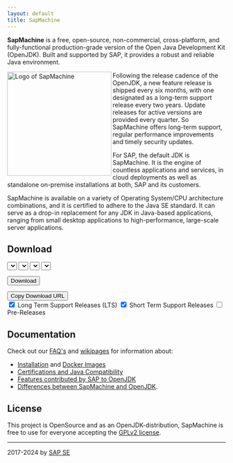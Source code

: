 ```yaml
---
layout: default
title: SapMachine
---
```


**SapMachine** is a free, open-source, non-commercial, cross-platform, and fully-functional production-grade version of the Open Java Development Kit (OpenJDK).
Built and supported by SAP, it provides a robust and reliable Java environment.

<img align="left" width="240" src="assets/images/logo_circular.svg" alt="Logo of SapMachine">

Following the release cadence of the OpenJDK, a new feature release is shipped every six months, with one designated as a long-term support release every two years.
Update releases for active versions are provided every quarter. So SapMachine offers long-term support, regular performance improvements and timely security updates.

For SAP, the default JDK is SapMachine. It is the engine of countless applications and services, in cloud deployments as well as standalone on-premise installations at both, SAP and its customers.

SapMachine is available on a variety of Operating System/CPU architecture combinations, and it is certified to adhere to the Java SE standard.
It can serve as a drop-in replacement for any JDK in Java-based applications, ranging from small desktop applications to high-performance, large-scale server applications.

## Download

<select id="sapmachine_major_select" class="download_select">
</select>

<select id="sapmachine_imagetype_select" class="download_select">
</select>

<select id="sapmachine_os_select" class="download_select">
</select>

<select id="sapmachine_version_select" class="download_select">
</select>

<button id="sapmachine_download_button" type="button" class="download_button">Download</button>

<div class="download_label_section">
  <div id="download_label" class="download_label"></div>
  <button id="sapmachine_copy_button" type="button" class="download_button">Copy Download URL</button>
</div>

<div class="download_filter">
  <input type="checkbox" id="sapmachine_lts_checkbox" name="lts" checked>
  <label for="lts">Long Term Support Releases (LTS)</label>

  <input type="checkbox" id="sapmachine_nonlts_checkbox" name="nonlts" checked>
  <label for="nonlts">Short Term Support Releases</label>

  <input type="checkbox" id="sapmachine_ea_checkbox" name="ea">
  <label for="ea">Pre-Releases</label>
</div>

## Documentation

Check out our [FAQ's](https://github.com/SAP/SapMachine/wiki/Frequently-Asked-Questions) and [wikipages](https://github.com/SAP/SapMachine/wiki) for information about:

* [Installation](https://github.com/SAP/SapMachine/wiki/Installation) and [Docker Images](https://github.com/SAP/SapMachine/wiki/Docker-Images)
* [Certifications and Java Compatibility](https://github.com/SAP/SapMachine/wiki/Certification-and-Java-Compatibility)
* [Features contributed by SAP to OpenJDK](https://github.com/SAP/SapMachine/wiki/Features-Contributed-by-SAP)
* [Differences between SapMachine and OpenJDK](https://github.com/SAP/SapMachine/wiki/Differences-between-SapMachine-and-OpenJDK).

## License

This project is OpenSource and as an OpenJDK-distribution, SapMachine is free to use for everyone accepting the [GPLv2 license](https://github.com/SAP/SapMachine/blob/sapmachine/LICENSE).

<hr>

2017-2024 by [SAP SE](https://www.sap.com)
